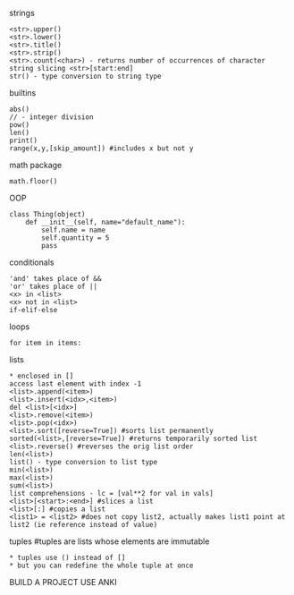 strings
	
	<str>.upper()
	<str>.lower()
	<str>.title()
	<str>.strip()
	<str>.count(<char>) - returns number of occurrences of character
	string slicing <str>[start:end]
	str() - type conversion to string type

builtins

	abs()
	// - integer division
	pow()
	len()
	print()
	range(x,y,[skip_amount]) #includes x but not y

math package

	math.floor()

OOP

	class Thing(object)
		def __init__(self, name="default_name"):
			self.name = name
			self.quantity = 5
			pass

conditionals

	'and' takes place of &&
	'or' takes place of ||
	<x> in <list>
	<x> not in <list>
	if-elif-else

loops

	for item in items:

lists

	* enclosed in []
	access last element with index -1
	<list>.append(<item>)
	<list>.insert(<idx>,<item>)
	del <list>[<idx>]
	<list>.remove(<item>)
	<list>.pop(<idx>)
	<list>.sort([reverse=True]) #sorts list permanently
	sorted(<list>,[reverse=True]) #returns temporarily sorted list
	<list>.reverse() #reverses the orig list order
	len(<list>)
	list() - type conversion to list type
	min(<list>)
	max(<list>)
	sum(<list>)
	list comprehensions - lc = [val**2 for val in vals]
	<list>[<start>:<end>] #slices a list
	<list>[:] #copies a list
	<list1> = <list2> #does not copy list2, actually makes list1 point at list2 (ie reference instead of value)

tuples #tuples are lists whose elements are immutable

	* tuples use () instead of []
	* but you can redefine the whole tuple at once
BUILD A PROJECT
USE ANKI